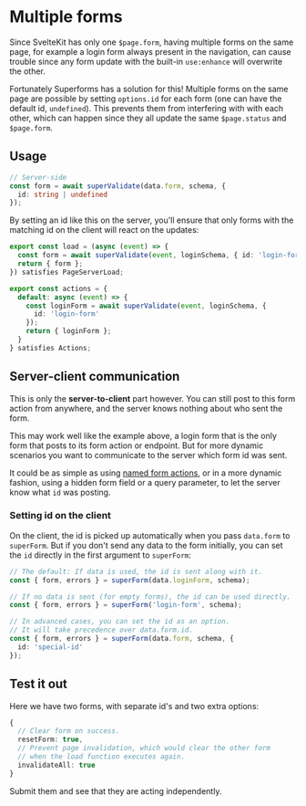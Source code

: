 <script lang="ts">
	import Form from './Form.svelte'
  import Next from '$lib/Next.svelte'
	import SuperDebug from 'sveltekit-superforms/client/SuperDebug.svelte'
  import { concepts } from '$lib/navigation/sections'

	export let data;
</script>

# Multiple forms

Since SvelteKit has only one `$page.form`, having multiple forms on the same page, for example a login form always present in the navigation, can cause trouble since any form update with the built-in `use:enhance` will overwrite the other.

Fortunately Superforms has a solution for this! Multiple forms on the same page are possible by setting `options.id` for each form (one can have the default id, `undefined`). This prevents them from interfering with with each other, which can happen since they all update the same `$page.status` and `$page.form`.

## Usage

```ts
// Server-side
const form = await superValidate(data.form, schema, {
  id: string | undefined
});
```

By setting an id like this on the server, you'll ensure that only forms with the matching id on the client will react on the updates:

```ts
export const load = (async (event) => {
  const form = await superValidate(event, loginSchema, { id: 'login-form' });
  return { form };
}) satisfies PageServerLoad;

export const actions = {
  default: async (event) => {
    const loginForm = await superValidate(event, loginSchema, {
      id: 'login-form'
    });
    return { loginForm };
  }
} satisfies Actions;
```

## Server-client communication

This is only the **server-to-client** part however. You can still post to this form action from anywhere, and the server knows nothing about who sent the form.

This may work well like the example above, a login form that is the only form that posts to its form action or endpoint. But for more dynamic scenarios you want to communicate to the server which form id was sent.

It could be as simple as using [named form actions](https://kit.svelte.dev/docs/form-actions#named-actions), or in a more dynamic fashion, using a hidden form field or a query parameter, to let the server know what `id` was posting.

### Setting id on the client

On the client, the id is picked up automatically when you pass `data.form` to `superForm`. But if you don't send any data to the form initially, you can set the `id` directly in the first argument to `superForm`:

```ts
// The default: If data is used, the id is sent along with it.
const { form, errors } = superForm(data.loginForm, schema);

// If no data is sent (for empty forms), the id can be used directly.
const { form, errors } = superForm('login-form', schema);

// In advanced cases, you can set the id as an option.
// It will take precedence over data.form.id.
const { form, errors } = superForm(data.form, schema, {
  id: 'special-id'
});
```

## Test it out

Here we have two forms, with separate id's and two extra options:

```ts
{
  // Clear form on success.
  resetForm: true,
  // Prevent page invalidation, which would clear the other form
  // when the load function executes again.
  invalidateAll: true
}
```

Submit them and see that they are acting independently.

<Form {data} />

<Next section={concepts} />
